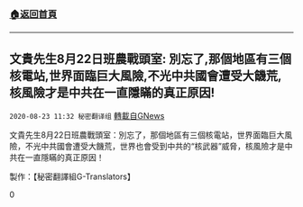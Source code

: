 ###  [:house:返回首頁](https://github.com/ourhimalayas/txt)
---

## 文貴先生8月22日班農戰頭室: 別忘了,那個地區有三個核電站,世界面臨巨大風險,不光中共國會遭受大饑荒,核風險才是中共在一直隱瞞的真正原因!
`2020-08-23 11:32 秘密翻译组` [轉載自GNews](https://gnews.org/zh-hant/313618/)

文貴先生8月22日班農戰頭室：別忘了，那個地區有三個核電站，世界面臨巨大風險，不光中共國會遭受大饑荒，世界也會受到中共的“核武器”威脅，核風險才是中共在一直隱瞞的真正原因！



製作：【秘密翻譯組G-Translators】

0

